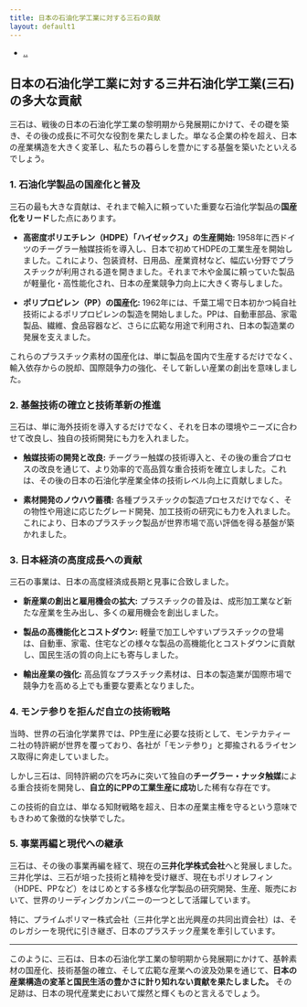 ```yaml
---
title: 日本の石油化学工業に対する三石の貢献
layout: default1
---
```

- [..](..)

## 日本の石油化学工業に対する三井石油化学工業(三石)の多大な貢献

三石は、戦後の日本の石油化学工業の黎明期から発展期にかけて、その礎を築き、その後の成長に不可欠な役割を果たしました。単なる企業の枠を超え、日本の産業構造を大きく変革し、私たちの暮らしを豊かにする基盤を築いたといえるでしょう。

### 1. 石油化学製品の国産化と普及

三石の最も大きな貢献は、それまで輸入に頼っていた重要な石油化学製品の**国産化をリード**した点にあります。

* **高密度ポリエチレン（HDPE）「ハイゼックス」の生産開始:** 1958年に西ドイツのチーグラー触媒技術を導入し、日本で初めてHDPEの工業生産を開始しました。これにより、包装資材、日用品、産業資材など、幅広い分野でプラスチックが利用される道を開きました。それまで木や金属に頼っていた製品が軽量化・高性能化され、日本の産業競争力向上に大きく寄与しました。

* **ポリプロピレン（PP）の国産化:** 1962年には、千葉工場で日本初かつ純自社技術によるポリプロピレンの製造を開始しました。PPは、自動車部品、家電製品、繊維、食品容器など、さらに広範な用途で利用され、日本の製造業の発展を支えました。

これらのプラスチック素材の国産化は、単に製品を国内で生産するだけでなく、輸入依存からの脱却、国際競争力の強化、そして新しい産業の創出を意味しました。

### 2. 基盤技術の確立と技術革新の推進

三石は、単に海外技術を導入するだけでなく、それを日本の環境やニーズに合わせて改良し、独自の技術開発にも力を入れました。

* **触媒技術の開発と改良:** チーグラー触媒の技術導入と、その後の重合プロセスの改良を通じて、より効率的で高品質な重合技術を確立しました。これは、その後の日本の石油化学産業全体の技術レベル向上に貢献しました。

* **素材開発のノウハウ蓄積:** 各種プラスチックの製造プロセスだけでなく、その物性や用途に応じたグレード開発、加工技術の研究にも力を入れました。これにより、日本のプラスチック製品が世界市場で高い評価を得る基盤が築かれました。

### 3. 日本経済の高度成長への貢献

三石の事業は、日本の高度経済成長期と見事に合致しました。

* **新産業の創出と雇用機会の拡大:** プラスチックの普及は、成形加工業など新たな産業を生み出し、多くの雇用機会を創出しました。

* **製品の高機能化とコストダウン:** 軽量で加工しやすいプラスチックの登場は、自動車、家電、住宅などの様々な製品の高機能化とコストダウンに貢献し、国民生活の質の向上にも寄与しました。

* **輸出産業の強化:** 高品質なプラスチック素材は、日本の製造業が国際市場で競争力を高める上でも重要な要素となりました。

### 4. モンテ参りを拒んだ自立の技術戦略

当時、世界の石油化学業界では、PP生産に必要な技術として、モンテカティーニ社の特許網が世界を覆っており、各社が「モンテ参り」と揶揄されるライセンス取得に奔走していました。

しかし三石は、同特許網の穴を巧みに突いて独自の**チーグラー・ナッタ触媒**による重合技術を開発し、**自立的にPPの工業生産に成功**した稀有な存在です。

この技術的自立は、単なる知財戦略を超え、日本の産業主権を守るという意味でもきわめて象徴的な快挙でした。

### 5. 事業再編と現代への継承

三石は、その後の事業再編を経て、現在の**三井化学株式会社**へと発展しました。三井化学は、三石が培った技術と精神を受け継ぎ、現在もポリオレフィン（HDPE、PPなど）をはじめとする多様な化学製品の研究開発、生産、販売において、世界のリーディングカンパニーの一つとして活躍しています。

特に、プライムポリマー株式会社（三井化学と出光興産の共同出資会社）は、そのレガシーを現代に引き継ぎ、日本のプラスチック産業を牽引しています。

---

このように、三石は、日本の石油化学工業の黎明期から発展期にかけて、基幹素材の国産化、技術基盤の確立、そして広範な産業への波及効果を通じて、**日本の産業構造の変革と国民生活の豊かさに計り知れない貢献を果たしました。**
その足跡は、日本の現代産業史において燦然と輝くものと言えるでしょう。
